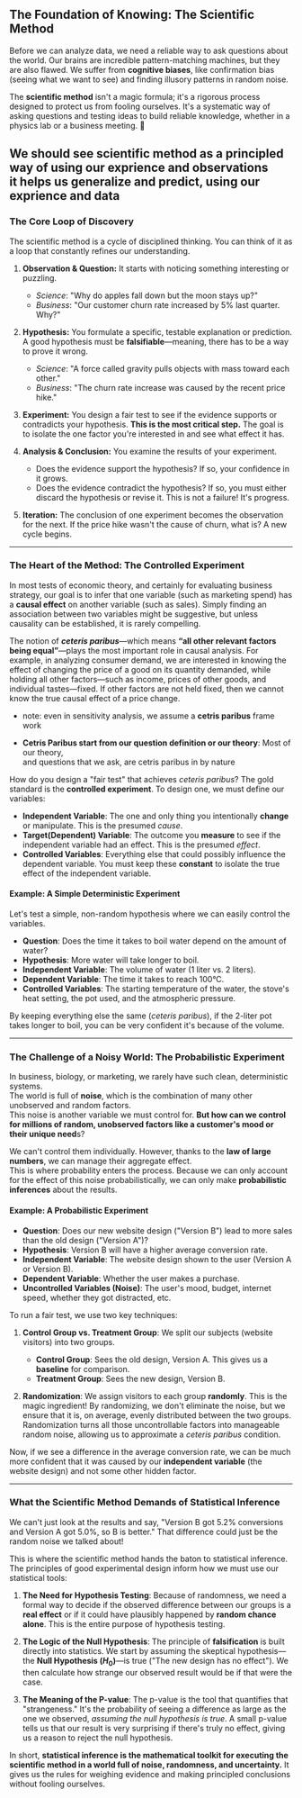 

## **The Foundation of Knowing: The Scientific Method**

Before we can analyze data, we need a reliable way to ask questions about the world. Our brains are incredible pattern-matching machines, but they are also flawed. We suffer from **cognitive biases**, like confirmation bias (seeing what we want to see) and finding illusory patterns in random noise.

The **scientific method** isn't a magic formula; it's a rigorous process designed to protect us from fooling ourselves. It's a systematic way of asking questions and testing ideas to build reliable knowledge, whether in a physics lab or a business meeting. 🧪

**We should see scientific method as a principled way of using our exprience and observations  
it helps us generalize and predict, using our exprience and data**
---

### **The Core Loop of Discovery**

The scientific method is a cycle of disciplined thinking. You can think of it as a loop that constantly refines our understanding. 

1.  **Observation & Question:** It starts with noticing something interesting or puzzling.
    * *Science*: "Why do apples fall down but the moon stays up?"
    * *Business*: "Our customer churn rate increased by 5% last quarter. Why?"

2.  **Hypothesis:** You formulate a specific, testable explanation or prediction. A good hypothesis must be **falsifiable**—meaning, there has to be a way to prove it wrong.
    * *Science*: "A force called gravity pulls objects with mass toward each other."
    * *Business*: "The churn rate increase was caused by the recent price hike."

3.  **Experiment:** You design a fair test to see if the evidence supports or contradicts your hypothesis. **This is the most critical step.** The goal is to isolate the one factor you're interested in and see what effect it has.

4.  **Analysis & Conclusion:** You examine the results of your experiment.
    * Does the evidence support the hypothesis? If so, your confidence in it grows.
    * Does the evidence contradict the hypothesis? If so, you must either discard the hypothesis or revise it. This is not a failure! It's progress.

5.  **Iteration:** The conclusion of one experiment becomes the observation for the next. If the price hike wasn't the cause of churn, what is? A new cycle begins.

---

### **The Heart of the Method: The Controlled Experiment**

In most tests of economic theory, and certainly for evaluating business strategy, our goal is to infer that one variable (such as marketing spend) has a **causal effect** on another variable (such as sales). Simply finding an association between two variables might be suggestive, but unless causality can be established, it is rarely compelling.



The notion of **_ceteris paribus_**—which means **“all other relevant factors being equal”**—plays the most important role in causal analysis. For example, in analyzing consumer demand, we are interested in knowing the effect of changing the price of a good on its quantity demanded, while holding all other factors—such as income, prices of other goods, and individual tastes—fixed. If other factors are not held fixed, then we cannot know the true causal effect of a price change.

- note: even in sensitivity analysis, we assume a **cetris paribus** frame work

- **Cetris Paribus start from our question definition or our theory**: Most of our theory,  
and questions that we ask, are cetris paribus in by nature

How do you design a "fair test" that achieves *ceteris paribus*? The gold standard is the **controlled experiment**. To design one, we must define our variables:

* **Independent Variable**: The one and only thing you intentionally **change** or manipulate. This is the presumed *cause*.
* **Target(Dependent) Variable**: The outcome you **measure** to see if the independent variable had an effect. This is the presumed *effect*.
* **Controlled Variables**: Everything else that could possibly influence the dependent variable. You must keep these **constant** to isolate the true effect of the independent variable.

#### **Example: A Simple Deterministic Experiment**

Let's test a simple, non-random hypothesis where we can easily control the variables.
* **Question**: Does the time it takes to boil water depend on the amount of water?
* **Hypothesis**: More water will take longer to boil.
* **Independent Variable**: The volume of water (1 liter vs. 2 liters).
* **Dependent Variable**: The time it takes to reach 100°C.
* **Controlled Variables**: The starting temperature of the water, the stove's heat setting, the pot used, and the atmospheric pressure.

By keeping everything else the same (*ceteris paribus*), if the 2-liter pot takes longer to boil, you can be very confident it's because of the volume.

---

### **The Challenge of a Noisy World: The Probabilistic Experiment**

In business, biology, or marketing, we rarely have such clean, deterministic systems.  
The world is full of **noise**, which is the combination of many other unobserved and random factors.  
This noise is another variable we must control for. **But how can we control for millions of random, unobserved factors like a customer's mood or their unique need**s?

We can't control them individually. However, thanks to the **law of large numbers**, we can manage their aggregate effect.  
This is where probability enters the process. Because we can only account for the effect of this noise probabilistically, we can only make **probabilistic inferences** about the results.

#### **Example: A Probabilistic Experiment**

* **Question**: Does our new website design ("Version B") lead to more sales than the old design ("Version A")?
* **Hypothesis**: Version B will have a higher average conversion rate.
* **Independent Variable**: The website design shown to the user (Version A or Version B).
* **Dependent Variable**: Whether the user makes a purchase.
* **Uncontrolled Variables (Noise)**: The user's mood, budget, internet speed, whether they got distracted, etc.

To run a fair test, we use two key techniques:

1.  **Control Group vs. Treatment Group**: We split our subjects (website visitors) into two groups.
    * **Control Group**: Sees the old design, Version A. This gives us a **baseline** for comparison.
    * **Treatment Group**: Sees the new design, Version B.

2.  **Randomization**: We assign visitors to each group **randomly**. This is the magic ingredient! By randomizing, we don't eliminate the noise, but we ensure that it is, on average, evenly distributed between the two groups. Randomization turns all those uncontrollable factors into manageable random noise, allowing us to approximate a *ceteris paribus* condition.

Now, if we see a difference in the average conversion rate, we can be much more confident that it was caused by our **independent variable** (the website design) and not some other hidden factor.

---

### **What the Scientific Method Demands of Statistical Inference**

We can't just look at the results and say, "Version B got 5.2% conversions and Version A got 5.0%, so B is better." That difference could just be the random noise we talked about!

This is where the scientific method hands the baton to statistical inference. The principles of good experimental design inform how we must use our statistical tools:

1.  **The Need for Hypothesis Testing**: Because of randomness, we need a formal way to decide if the observed difference between our groups is a **real effect** or if it could have plausibly happened by **random chance alone**. This is the entire purpose of hypothesis testing.

2.  **The Logic of the Null Hypothesis**: The principle of **falsification** is built directly into statistics. We start by assuming the skeptical hypothesis—the **Null Hypothesis ($H_0$)**—is true ("The new design has no effect"). We then calculate how strange our observed result would be if that were the case.

3.  **The Meaning of the P-value**: The p-value is the tool that quantifies that "strangeness." It's the probability of seeing a difference as large as the one we observed, *assuming the null hypothesis is true*. A small p-value tells us that our result is very surprising if there's truly no effect, giving us a reason to reject the null hypothesis.

In short, **statistical inference is the mathematical toolkit for executing the scientific method in a world full of noise, randomness, and uncertainty.** It gives us the rules for weighing evidence and making principled conclusions without fooling ourselves.

